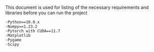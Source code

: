This document is used for listing of the necessary requirements and libraries before you can run the project

    -Python==10.0.x
    -Numpy==1.23.2
    -Pytorch with CUDA==11.7
    -Matplotlib
    -Pygame
    -Scipy